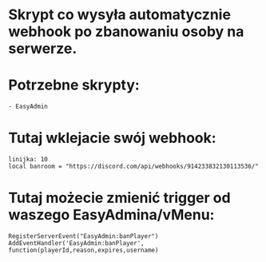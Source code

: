 # Skrypt co wysyła automatycznie webhook po zbanowaniu osoby na serwerze.

# Potrzebne skrypty:
```
- EasyAdmin
```


# Tutaj wklejacie swój webhook:

```
linijka: 10
local banroom = "https://discord.com/api/webhooks/914233832130113536/"
```


# Tutaj możecie zmienić trigger od waszego EasyAdmina/vMenu:

```
RegisterServerEvent("EasyAdmin:banPlayer")
AddEventHandler('EasyAdmin:banPlayer', function(playerId,reason,expires,username)
```
